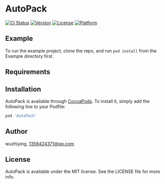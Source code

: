 # AutoPack

[![CI Status](https://img.shields.io/travis/wuzhiying/AutoPack.svg?style=flat)](https://travis-ci.org/wuzhiying/AutoPack)
[![Version](https://img.shields.io/cocoapods/v/AutoPack.svg?style=flat)](https://cocoapods.org/pods/AutoPack)
[![License](https://img.shields.io/cocoapods/l/AutoPack.svg?style=flat)](https://cocoapods.org/pods/AutoPack)
[![Platform](https://img.shields.io/cocoapods/p/AutoPack.svg?style=flat)](https://cocoapods.org/pods/AutoPack)

## Example

To run the example project, clone the repo, and run `pod install` from the Example directory first.

## Requirements

## Installation

AutoPack is available through [CocoaPods](https://cocoapods.org). To install
it, simply add the following line to your Podfile:

```ruby
pod 'AutoPack'
```

## Author

wuzhiying, 1356424371@qq.com

## License

AutoPack is available under the MIT license. See the LICENSE file for more info.
